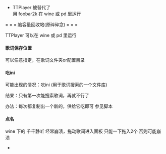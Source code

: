 
- TTPlayer 被替代了<br>
用 foobar2k 在 wine 或 pd 里运行

= = = 脑容量回收站(原碎碎念) = = =

TTPlayer 可以在 wine 或 pd 里运行

#### 歌词保存位置

可以任意指定，在歌词文件夹or配置目录

#### 吃ini
可能出现的情况：吃ini (用于歌词搜索的一个文件库)

结果：只有第一次能搜索歌词，再就不行了

办法：每次都复制出一个新的，供给它吃即可 参见脚本

#### 点名

wine 下的 千千静听 经常崩溃，拖动歌词进入面板 只能一下拖入2个 否则可能崩溃

-
